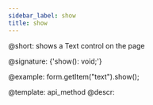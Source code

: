 ```yaml
---
sidebar_label: show
title: show
---          
```


@short: shows a Text control on the page
 
@signature: {'show(): void;'}

@example:
form.getItem("text").show();

@template: api_method
@descr:

